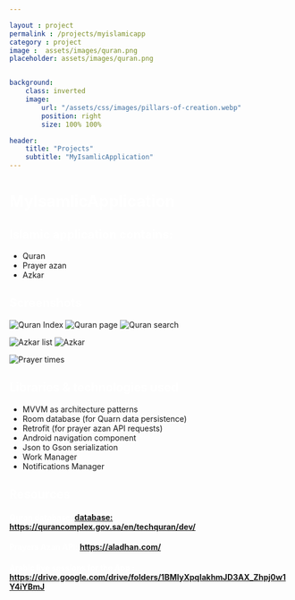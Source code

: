 ```yaml
---

layout : project
permalink : /projects/myislamicapp
category : project
image :  assets/images/quran.png
placeholder: assets/images/quran.png


background:
    class: inverted
    image:
        url: "/assets/css/images/pillars-of-creation.webp"
        position: right
        size: 100% 100%

header:
    title: "Projects"
    subtitle: "MyIsamlicApplication"
---
```


<h1 style="color: #FFFFFF;">MyIsamlicApplication</h1>

<h2 style="color: #FFFFFF;">Islamic application contains:</h2>


* Quran
* Prayer azan
* Azkar


<h2 style="color: #FFFFFF;">Screenshots</h2>


![َQuran Index](https://user-images.githubusercontent.com/49305252/135628535-a36c1f15-af25-4753-8353-da5291588a07.png) ![Quran page](https://user-images.githubusercontent.com/49305252/135628837-a4ac45b0-036f-4851-bd8e-1081b884584d.png) ![Quran search](https://user-images.githubusercontent.com/49305252/135629014-a60070ae-413e-4b70-a309-5a084f57e91e.png)

![Azkar list](https://user-images.githubusercontent.com/49305252/135629120-d7802387-397a-45ff-a230-b233ad3354a4.png) ![Azkar](https://user-images.githubusercontent.com/49305252/135629181-53f614db-b4a4-4b9e-8f58-d4f8c727aad3.png)

![Prayer times](https://user-images.githubusercontent.com/49305252/135629350-89369ea0-81e1-418b-a5a1-3d73d86ff723.png)


<h2 style="color: #FFFFFF;">Libraries & technologies used</h2>


* MVVM as architecture patterns
* Room database (for Quarn data persistence)
* Retrofit (for prayer azan API requests)
* Android navigation component
* Json to Gson serialization
* Work Manager
* Notifications Manager


<h2 style="color: #FFFFFF;">Resources</h2>


<h4 style="color: #FFFFFF;">Quran database:
<a href="https://qurancomplex.gov.sa/en/techquran/dev/">database: https://qurancomplex.gov.sa/en/techquran/dev/</a>
</h4>



<h4 style="color: #FFFFFF;">
Prayers Azan API: <a href="https://aladhan.com/">https://aladhan.com/</a>
</h4>

<h4 style="color: #FFFFFF;">
Arabic live sessions for the App : 
<a href="https://drive.google.com/drive/folders/1BMIyXpqIakhmJD3AX_Zhpj0w1Y4iYBmJ">https://drive.google.com/drive/folders/1BMIyXpqIakhmJD3AX_Zhpj0w1Y4iYBmJ</a>

</h4>


